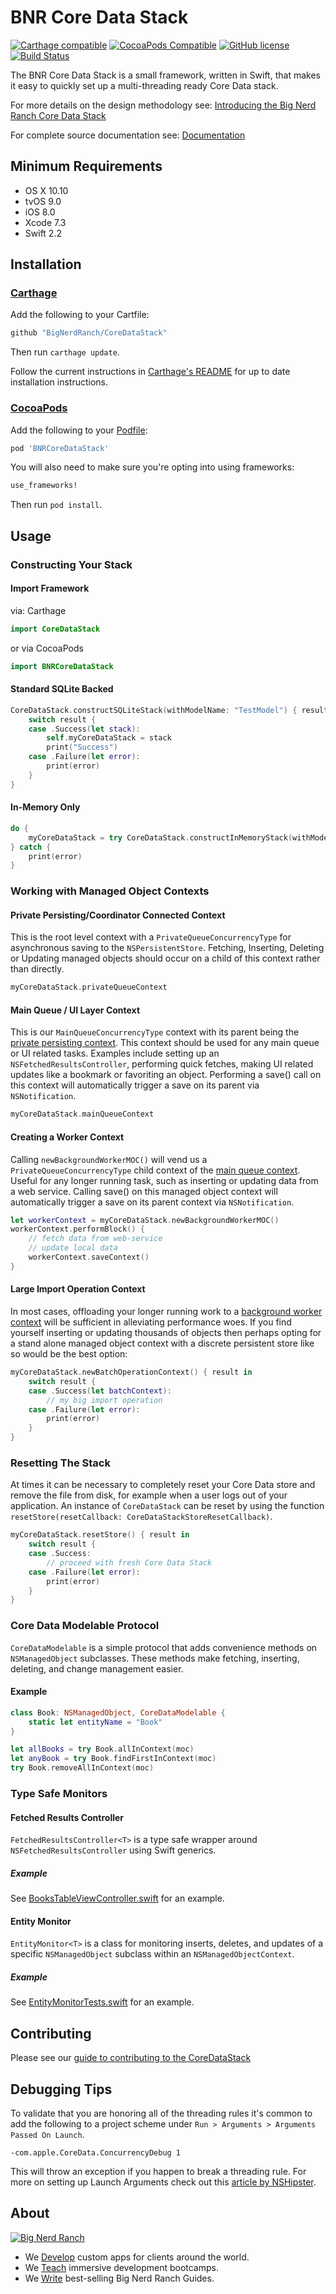 # BNR Core Data Stack
[![Carthage compatible](https://img.shields.io/badge/Carthage-compatible-4BC51D.svg?style=flat)](https://github.com/Carthage/Carthage)
[![CocoaPods Compatible](https://img.shields.io/cocoapods/v/BNRCoreDataStack.svg)](https://cocoapods.org/pods/BNRCoreDataStack)
[![GitHub license](https://img.shields.io/badge/license-MIT-lightgrey.svg)](./LICENSE)
[![Build Status](https://travis-ci.org/bignerdranch/CoreDataStack.svg)](https://travis-ci.org/bignerdranch/CoreDataStack)


The BNR Core Data Stack is a small framework, written in Swift, that makes it easy to quickly set up a multi-threading ready Core Data stack.

For more details on the design methodology see: [Introducing the Big Nerd Ranch Core Data Stack](https://www.bignerdranch.com/blog/introducing-the-big-nerd-ranch-core-data-stack/)

For complete source documentation see: [Documentation](http://bignerdranch.github.io/CoreDataStack/index.html)

## Minimum Requirements

- OS X 10.10
- tvOS 9.0
- iOS 8.0
- Xcode 7.3
- Swift 2.2

## Installation

### [Carthage]

[Carthage]: https://github.com/Carthage/Carthage

Add the following to your Cartfile:

```ruby
github "BigNerdRanch/CoreDataStack"
```

Then run `carthage update`.

Follow the current instructions in [Carthage's README][carthage-installation]
for up to date installation instructions.

[carthage-installation]: https://github.com/Carthage/Carthage/blob/master/README.md

### [CocoaPods]

[CocoaPods]: http://cocoapods.org

Add the following to your [Podfile](http://guides.cocoapods.org/using/the-podfile.html):

```ruby
pod 'BNRCoreDataStack'
```

You will also need to make sure you're opting into using frameworks:

```ruby
use_frameworks!
```

Then run `pod install`.

## <a id="usage"></a> Usage

### Constructing Your Stack

#### Import Framework

via: Carthage

```swift
import CoreDataStack
```

or via CocoaPods

```swift
import BNRCoreDataStack
```

#### <a id="sqlite_construct"></a> Standard SQLite Backed

```swift
CoreDataStack.constructSQLiteStack(withModelName: "TestModel") { result in
	switch result {
	case .Success(let stack):
		self.myCoreDataStack = stack
		print("Success")
	case .Failure(let error):
		print(error)
	}
}
```

#### In-Memory Only

```swift
do {
	myCoreDataStack = try CoreDataStack.constructInMemoryStack(withModelName: "TestModel")
} catch {
	print(error)
}
```

### Working with Managed Object Contexts

#### <a id="persisting_moc"></a> Private Persisting/Coordinator Connected Context

This is the root level context with a `PrivateQueueConcurrencyType` for asynchronous saving to the `NSPersistentStore`. Fetching, Inserting, Deleting or Updating managed objects should occur on a child of this context rather than directly.

```swift
myCoreDataStack.privateQueueContext
```

#### <a id="main_moc"></a> Main Queue / UI Layer Context

This is our `MainQueueConcurrencyType` context with its parent being the [private persisting context](#persisting_moc). This context should be used for any main queue or UI related tasks. Examples include setting up an `NSFetchedResultsController`, performing quick fetches, making UI related updates like a bookmark or favoriting an object. Performing a save() call on this context will automatically trigger a save on its parent via `NSNotification`.

```swift
myCoreDataStack.mainQueueContext
``` 

#### <a id="worker_moc"></a> Creating a Worker Context

Calling `newBackgroundWorkerMOC()` will vend us a `PrivateQueueConcurrencyType` child context of the [main queue context](#main_moc). Useful for any longer running task, such as inserting or updating data from a web service. Calling save() on this managed object context will automatically trigger a save on its parent context via `NSNotification`.

```swift
let workerContext = myCoreDataStack.newBackgroundWorkerMOC()
workerContext.performBlock() {
    // fetch data from web-service
    // update local data
    workerContext.saveContext()
}
```

#### Large Import Operation Context

In most cases, offloading your longer running work to a [background worker context](#worker_moc) will be sufficient in alleviating performance woes. If you find yourself inserting or updating thousands of objects then perhaps opting for a stand alone managed object context with a discrete persistent store like so would be the best option:

```swift
myCoreDataStack.newBatchOperationContext() { result in
    switch result {
    case .Success(let batchContext):
        // my big import operation
    case .Failure(let error):
        print(error)
    }
}
```

### Resetting The Stack

At times it can be necessary to completely reset your Core Data store and remove the file from disk, for example when a user logs out of your application. An instance of `CoreDataStack` can be reset by using the function 
`resetStore(resetCallback: CoreDataStackStoreResetCallback)`.


```swift
myCoreDataStack.resetStore() { result in
    switch result {
    case .Success:
        // proceed with fresh Core Data Stack
    case .Failure(let error):
        print(error)
    }
}
```

### Core Data Modelable Protocol

`CoreDataModelable` is a simple protocol that adds convenience methods on `NSManagedObject` subclasses. These methods make fetching, inserting, deleting, and change management easier.

#### Example

```swift
class Book: NSManagedObject, CoreDataModelable {
    static let entityName = "Book"
}

let allBooks = try Book.allInContext(moc)
let anyBook = try Book.findFirstInContext(moc)
try Book.removeAllInContext(moc)
```

### Type Safe Monitors

#### Fetched Results Controller

`FetchedResultsController<T>` is a type safe wrapper around `NSFetchedResultsController` using Swift generics.

##### Example

See [BooksTableViewController.swift](./Example/BooksTableViewController.swift) for an example.

#### Entity Monitor

`EntityMonitor<T>` is a class for monitoring inserts, deletes, and updates of a specific `NSManagedObject` subclass within an `NSManagedObjectContext`.

##### Example

See [EntityMonitorTests.swift](./CoreDataStackTests/EntityMonitorTests.swift) for an example.

## Contributing

Please see our [guide to contributing to the CoreDataStack](https://github.com/bignerdranch/CoreDataStack/tree/master/.github/CONTRIBUTING.md)

## Debugging Tips

To validate that you are honoring all of the threading rules it's common to add the following to a project scheme under `Run > Arguments > Arguments Passed On Launch`.

`-com.apple.CoreData.ConcurrencyDebug 1`

This will throw an exception if you happen to break a threading rule. For more on setting up Launch Arguments check out this [article by NSHipster](http://nshipster.com/launch-arguments-and-environment-variables/).

## About

[![Big Nerd Ranch](https://raw.githubusercontent.com/bignerdranch/CoreDataStack/master/Resources/logo.png)](http://bignerdranch.com)

- We [Develop][develop] custom apps for clients around the world.
- We [Teach][teach] immersive development bootcamps.
- We [Write][write] best-selling Big Nerd Ranch Guides.

[develop]: https://www.bignerdranch.com/we-develop/
[teach]: https://www.bignerdranch.com/we-teach/
[write]: https://www.bignerdranch.com/we-write/
